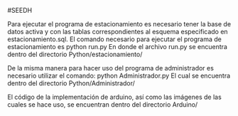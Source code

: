 #SEEDH

Para ejecutar el programa de estacionamiento es necesario tener la base de datos activa y con las tablas correspondientes al esquema especificado en estacionamiento.sql.
El comando necesario para ejecutar el programa de estacionamiento es 
python run.py
En donde el archivo run.py se encuentra dentro del directorio Python/estacionamiento/

De la misma manera para hacer uso del programa de administrador es necesario utilizar el comando:
python Administrador.py 
El cual se encuentra dentro del directorio Python/Administrador/

El código de la implementación de arduino, así como las imágenes de las cuales se hace uso, se encuentran dentro del directorio Arduino/

